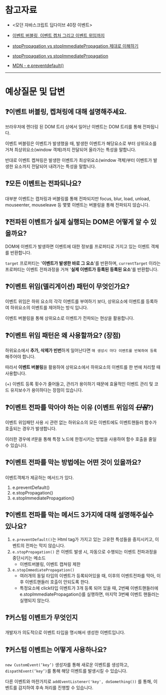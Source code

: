 # 참고자료

- <모던 자바스크립트 딥다이브 40장 이벤트>

- [이벤트 버블링, 이벤트 켑처 그리고 이벤트 위임까지](https://joshua1988.github.io/web-development/javascript/event-propagation-delegation/#eventstoppropagation)

- [stopPropagation vs stopImmediatePropagation 제대로 이해하기](https://medium.com/%EC%98%A4%EB%8A%98%EC%9D%98-%ED%94%84%EB%A1%9C%EA%B7%B8%EB%9E%98%EB%B0%8D/stoppropagation-vs-stopimmediatepropagation-%EC%A0%9C%EB%8C%80%EB%A1%9C-%EC%9D%B4%ED%95%B4%ED%95%98%EA%B8%B0-75edaaed7841)

- [stopPropagation vs stopImmediatePropagation](https://jooonho.com/web/2021-10-11-dom-event/)

- [MDN - e.preventdefault()](https://developer.mozilla.org/ko/docs/Web/API/Event/preventDefault)

---

# 예상질문 및 답변

## ❓이벤트 버블링, 켑쳐링에 대해 설명해주세요.

브라우저에 렌더링 된 DOM 트리 상에서 일어난 이벤트는 DOM 트리를 통해 전파됩니다.

이벤트 버블링은 이벤트가 발생했을 때, 발생한 이벤트가 해당요소로 부터 상위요소를 거쳐 최상위요소(window 객체)까지 전달되어 올라가는 특성을 말합니다.

반대로 이벤트 켑쳐링은 발생한 이벤트가 최상위요소(window 객체)부터 이벤트가 발생한 요소까지 전달되어 내려가는 특성을 말합니다.

## ❓모든 이벤트는 전파되나요?

대부분 이벤트는 캡처링과 버블링를 통해 전파되지만 focus, blur, load, unload, mouseenter, mouseleave 등 몇몇 이벤트는 버블링을 통해 전파되지 않습니다.

## ❓전파된 이벤트가 실제 실행되는 DOM은 어떻게 알 수 있을까요?

DOM에 이벤트가 발생하면 이벤트에 대한 정보를 프로퍼티로 가지고 있는 이벤트 객체를 반환합니다.

`target` 프로퍼티는 '**이벤트가 발생한 바로 그 요소**'를 반환하며, `currentTarget` 이라는 프로퍼티는 이벤트 전파과정을 거쳐 '**실제 이벤트가 등록된 등록된 요소**'를 반환합니다.

## ❓이벤트 위임(델리게이션) 패턴이 무엇인가요?

이벤트 위임은 하위 요소의 각각 이벤트를 부여하기 보다, 상위요소에 이벤트를 등록하여 하위요소의 이벤트를 제어하는 방식 입니다.

이벤트 버블링을 통해 상위요소로 이벤트가 전파되는 현상을 활용합니다.

## ❓이벤트 위임 패턴은 왜 사용할까요? (장점)

하위요소에서 **추가, 삭제가 빈번**하게 일어난다면 `매 생성시 마다 이벤트를 반복하여 등록`해주어야 합니다.

따라서 **이벤트 버블링**을 활용하여 상위요소에서 하위요소의 이벤트를 한 번에 처리할 때 사용합니다.

(+) 이벤트 등록 횟수가 줄어들고, 관리가 용이하기 때문에 효율적인 이벤트 관리 및 코드 유지보수가 용이하다는 장점이 있습니다.

## ❓이벤트 전파를 막아야 하는 이유 (이벤트 위임의 _~~단점~~_?)

이벤트 위임패턴 사용 시 관련 없는 하위요소의 모든 이벤트에도 이벤트핸들러 함수가 호출되는 경우가 발생합니다.

이러한 경우에 if문을 통해 특정 노드에 한정시키는 방법을 사용하여 함수 호출을 줄일 수 있습니다.

## ❓이벤트 전파를 막는 방법에는 어떤 것이 있을까요?

이벤트객체가 제공하는 메서드가 있다.

1.  e.preventDefault()
2.  e.stopPropagation()
3.  e.stopImmediatePropagation()

## ❓이벤트 전파를 막는 메서드 3가지에 대해 설명해주실수 있나요?

1. `e.preventDefault()`는 Html tag가 가지고 있는 고유한 특성들을 중지시키고, 이벤트의 전파는 막지 않습니다.
2. `e.stopPropagation()` 은 이벤트 발생 시, 자동으로 수행되는 이벤트 전파과정을 중단시키는 메소드
   - 이벤트버블링, 이벤트 캡쳐링 제한
3. `e.stopImmediatePropagation()`
   - 여러개의 동일 타입의 이벤트가 등록되어있을 때, 이후의 이벤트전파를 막아, 이후 이벤트핸들러 호출이 안되도록 한다.
   - 특정요소에 click타입 이벤트가 3개 등록 되어 있을 때, 2번째 이벤트핸들러에 e.stopImmediatePropagation()를 실행하면, 마지막 3번째 이벤트 핸들러는 실행되지 않는다.

## ❓커스텀 이벤트가 무엇인지

개발자가 의도적으로 이벤트 타입을 명시해서 생성한 이벤트입니다.

## ❓커스텀 이벤트는 어떻게 사용하나요?

`new CustomEvent(’key’)` 생성자를 통해 새로운 이벤트를 생성하고, `dispathEvent(’key’)`를 통해 해당 이벤트를 발생시킬 수 있습니다.

다른 이벤트와 마찬가지로 `addEventListener('key', doSomething())` 를 통해, 이벤트를 감지하여 후속 처리를 진행할 수 있습니다.
